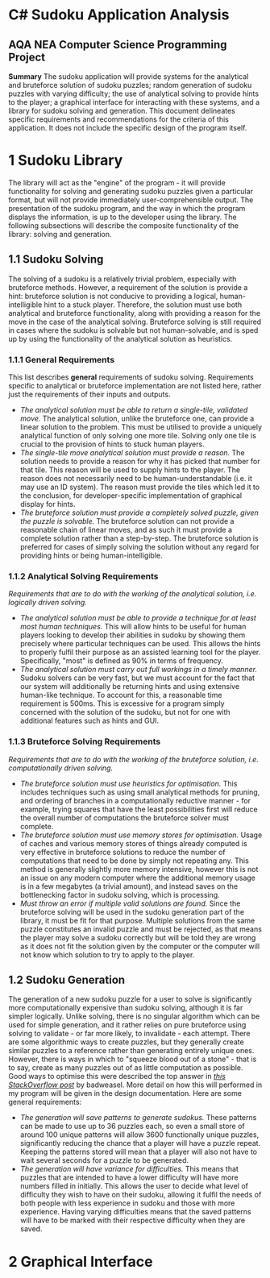 # C# Sudoku Application Analysis
## AQA NEA Computer Science Programming Project

**Summary** The sudoku application will provide systems for the analytical and bruteforce solution of sudoku puzzles; random generation of sudoku puzzles with varying difficulty; the use of analytical solving to provide hints to the player; a graphical interface for interacting with these systems, and a library for sudoku solving and generation. This document delineates specific requirements and recommendations for the criteria of this application. It does not include the specific design of the program itself.

# 1 Sudoku Library

The library will act as the "engine" of the program - it will provide functionality for solving and generating sudoku puzzles given a particular format, but will not provide immediately user-comprehensible output. The presentation of the sudoku program, and the way in which the program displays the information, is up to the developer using the library. The following subsections will describe the composite functionality of the library: solving and generation. 

## 1.1 Sudoku Solving

The solving of a sudoku is a relatively trivial problem, especially with bruteforce methods. However, a requirement of the solution is provide a hint: bruteforce solution is not conducive to providing a logical, human-intelligible hint to a stuck player. Therefore, the solution must use both analytical and bruteforce functionality, along with providing a reason for the move in the case of the analytical solving. Bruteforce solving is still required in cases where the sudoku is solvable but not human-solvable, and is sped up by using the functionality of the analytical solution as heuristics.

### 1.1.1 General Requirements

This list describes **general** requirements of sudoku solving. Requirements specific to analytical or bruteforce implementation are not listed here, rather just the requirements of their inputs and outputs.

- *The analytical solution must be able to return a single-tile, validated move.* The analytical solution, unlike the bruteforce one, can provide a linear solution to the problem. This must be utilised to provide a uniquely analytical function of only solving one more tile. Solving only one tile is crucial to the provision of hints to stuck human players.
- *The single-tile move analytical solution must provide a reason.* The solution needs to provide a reason for why it has picked that number for that tile. This reason will be used to supply hints to the player. The reason does not necessarily need to be human-understandable (i.e. it may use an ID system). The reason must provide the tiles which led it to the conclusion, for developer-specific implementation of graphical display for hints.
- *The bruteforce solution must provide a completely solved puzzle, given the puzzle is solvable.* The bruteforce solution can not provide a reasonable chain of linear moves, and as such it must provide a complete solution rather than a step-by-step. The bruteforce solution is preferred for cases of simply solving the solution without any regard for providing hints or being human-intelligible.

### 1.1.2 Analytical Solving Requirements

*Requirements that are to do with the working of the analytical solution, i.e. logically driven solving.*

- *The analytical solution must be able to provide a technique for at least most human techniques.* This will allow hints to be useful for human players looking to develop their abilities in sudoku by showing them precisely where particular techniques can be used. This allows the hints to properly fulfil their purpose as an assisted learning tool for the player. Specifically, "most" is defined as 90% in terms of frequency.
- *The analytical solution must carry out full workings in a timely manner.* Sudoku solvers can be very fast, but we must account for the fact that our system will additionally be returning hints and using extensive human-like technique. To account for this, a reasonable time requirement is 500ms. This is excessive for a program simply concerned with the solution of the sudoku, but not for one with additional features such as hints and GUI.

### 1.1.3 Bruteforce Solving Requirements
*Requirements that are to do with the working of the bruteforce solution, i.e. computationally driven solving.*

- *The bruteforce solution must use heuristics for optimisation.* This includes techniques such as using small analytical methods for pruning, and ordering of branches in a computationally reductive manner - for example, trying squares that have the least possibilities first will reduce the overall number of computations the bruteforce solver must complete. 
- *The bruteforce solution must use memory stores for optimisation.* Usage of caches and various memory stores of things already computed is very effective in bruteforce solutions to reduce the number of computations that need to be done by simply not repeating any. This method is generally slightly more memory intensive, however this is not an issue on any modern computer where the additional memory usage is in a few megabytes (a trivial amount), and instead saves on the bottlenecking factor in sudoku solving, which is processing.
- *Must throw an error if multiple valid solutions are found.* Since the bruteforce solving will be used in the sudoku generation part of the library, it must be fit for that purpose. Multiple solutions from the same puzzle constitutes an invalid puzzle and must be rejected, as that means the player may solve a sudoku correctly but will be told they are wrong as it does not fit the solution given by the computer or the computer will not know which solution to try to apply to the player.

## 1.2 Sudoku Generation

The generation of a new sudoku puzzle for a user to solve is significantly more computationally expensive than sudoku solving, although it is far simpler logically. Unlike solving, there is no singular algorithm which can be used for simple generation, and it rather relies on pure bruteforce using solving to validate - or far more likely, to invalidate - each attempt. There are some algorithmic ways to create puzzles, but they generally create similar puzzles to a reference rather than generating entirely unique ones. However, there is ways in which to "squeeze blood out of a stone" - that is to say, create as many puzzles out of as little computation as possible. Good ways to optimise this were described the top answer in [*this StackOverflow post*](https://gamedev.stackexchange.com/questions/56149/how-can-i-generate-sudoku-puzzles) by badweasel. More detail on how this will performed in my program will be given in the design documentation. Here are some general requirements:

- *The generation will save patterns to generate sudokus.* These patterns can be made to use up to 36 puzzles each, so even a small store of around 100 unique patterns will allow 3600 functionally unique puzzles, significantly reducing the chance that a player will have a puzzle repeat. Keeping the patterns stored will mean that a player will also not have to wait several seconds for a puzzle to be generated.
- *The generation will have variance for difficulties.* This means that puzzles that are intended to have a lower difficulty will have more numbers filled in initially. This allows the user to decide what level of difficulty they wish to have on their sudoku, allowing it fulfil the needs of both people with less experience in sudoku and those with more experience. Having varying difficulties means that the saved patterns will have to be marked with their respective difficulty when they are saved.

# 2 Graphical Interface
